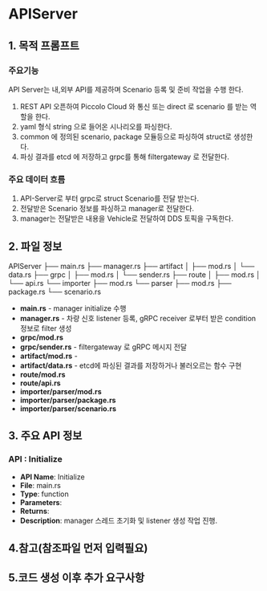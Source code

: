 # APIServer

## 1. 목적 프롬프트
### 주요기능
API Server는 내,외부 API를 제공하며 Scenario 등록 및 준비 작업을 수행 한다.  
1. REST API 오픈하여 Piccolo Cloud 와 통신 또는 direct 로 scenario 를 받는 역할을 한다.  
2. yaml 형식 string 으로 들어온 시나리오를 파싱한다.
3. common 에 정의된 scenario, package 모듈등으로 파싱하여 struct로 생성한다.
4. 파싱 결과를 etcd 에 저장하고 grpc를 통해 filtergateway 로 전달한다.  

### 주요 데이터 흐름
1. API-Server로 부터 grpc로  struct Scenario를 전달 받는다.   
2. 전달받은 Scenario 정보를 파싱하고 manager로 전달한다.  
3. manager는 전달받은 내용을 Vehicle로 전달하여 DDS 토픽을 구독한다.  


## 2. 파일 정보

APIServer
├── main.rs
├── manager.rs
├── artifact
│   ├── mod.rs
│   └── data.rs
├── grpc
│   ├── mod.rs
│   └── sender.rs
├── route
│   ├── mod.rs
│   └── api.rs
└── importer
    ├── mod.rs
    └── parser
        ├── mod.rs
        ├── package.rs
        └── scenario.rs


- **main.rs** - manager initialize 수행
- **manager.rs** - 차량 신호 listener 등록, gRPC receiver 로부터 받은 condition 정보로 filter 생성
- **grpc/mod.rs**
- **grpc/sender.rs** - filtergateway 로 gRPC 메시지 전달
- **artifact/mod.rs** - 
- **artifact/data.rs** - etcd에 파싱된 결과를 저장하거나 불러오르는 함수 구현 
- **route/mod.rs** 
- **route/api.rs** 
- **importer/parser/mod.rs** 
- **importer/parser/package.rs** 
- **importer/parser/scenario.rs** 
  


## 3. 주요 API 정보

### API : Initialize
- **API Name**: Initialize
- **File**: main.rs
- **Type**: function
- **Parameters**:
- **Returns**:
- **Description**: manager 스레드 초기화 및 listener 생성 작업 진행.


## 4.참고(참조파일 먼저 입력필요)
 

## 5.코드 생성 이후 추가 요구사항
 